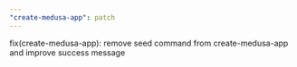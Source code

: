 ```yaml
---
"create-medusa-app": patch
---
```


fix(create-medusa-app): remove seed command from create-medusa-app and improve success message
